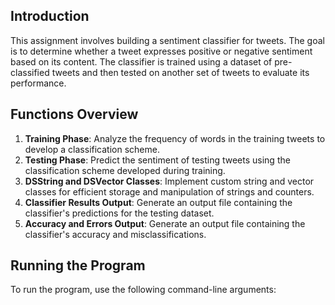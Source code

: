 ## Introduction
This assignment involves building a sentiment classifier for tweets. The goal is to determine whether a tweet expresses positive or negative sentiment based on its content. The classifier is trained using a dataset of pre-classified tweets and then tested on another set of tweets to evaluate its performance.

## Functions Overview
1. **Training Phase**: Analyze the frequency of words in the training tweets to develop a classification scheme.
2. **Testing Phase**: Predict the sentiment of testing tweets using the classification scheme developed during training.
3. **DSString and DSVector Classes**: Implement custom string and vector classes for efficient storage and manipulation of strings and counters.
4. **Classifier Results Output**: Generate an output file containing the classifier's predictions for the testing dataset.
5. **Accuracy and Errors Output**: Generate an output file containing the classifier's accuracy and misclassifications.

## Running the Program
To run the program, use the following command-line arguments:
